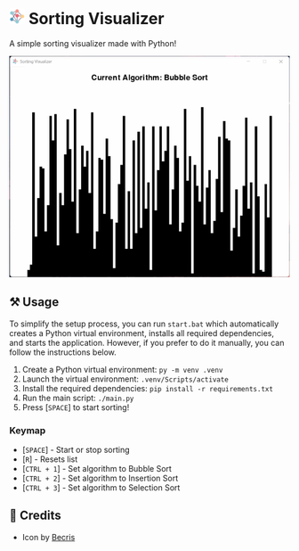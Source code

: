 <h1>
    <img src="docs/icon.png" style="height: 1em;"/>
    <span>Sorting Visualizer</span>
</h1>

A simple sorting visualizer made with Python!

![Demo](docs/demo.gif)

## ⚒️ Usage

To simplify the setup process, you can run `start.bat` which automatically creates a Python virtual environment, installs all required dependencies, and starts the application. However, if you prefer to do it manually, you can follow the instructions below.

1. Create a Python virtual environment: `py -m venv .venv`
2. Launch the virtual environment: `.venv/Scripts/activate`
3. Install the required dependencies: `pip install -r requirements.txt`
4. Run the main script: `./main.py`
5. Press [`SPACE`] to start sorting!

### Keymap

- [`SPACE`] - Start or stop sorting
- [`R`] - Resets list
- [`CTRL + 1`] - Set algorithm to Bubble Sort
- [`CTRL + 2`] - Set algorithm to Insertion Sort
- [`CTRL + 3`] - Set algorithm to Selection Sort

## 💖 Credits

- Icon by [Becris](https://flaticon.com/free-icon/neural_2103633?term=algorithm&page=1&position=12&origin=search&related_id=2103633)